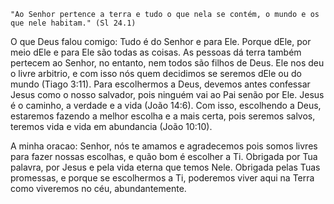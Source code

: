```
"Ao Senhor pertence a terra e tudo o que nela se contém, o mundo e os que nele habitam." (Sl 24.1)
```

O que Deus falou comigo: Tudo é do Senhor e para Ele. Porque dEle, por meio dEle e para Ele são todas as coisas. As pessoas dá terra também pertecem ao Senhor, no entanto, nem todos são filhos de Deus. Ele nos deu o livre arbitrio, e com isso nós quem decidimos se seremos dEle ou do mundo (Tiago 3:11). Para escolhermos a Deus, devemos antes confessar Jesus como o nosso salvador, pois ninguém vai ao Pai senão por Ele. Jesus é o caminho, a verdade e a vida (João 14:6). Com isso, escolhendo a Deus, estaremos fazendo a melhor escolha e a mais certa, pois seremos salvos, teremos vida e vida em abundancia (João 10:10).

A minha oracao: Senhor, nós te amamos e agradecemos pois somos livres para fazer nossas escolhas, e quão bom é escolher a Ti. Obrigada por Tua palavra, por Jesus e pela vida eterna que temos Nele. Obrigada pelas Tuas promessas, e porque se escolhermos a Ti, poderemos viver aqui na Terra como viveremos no céu, abundantemente. 